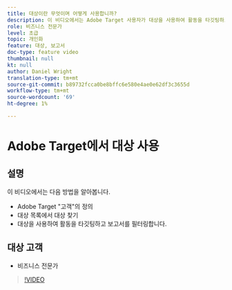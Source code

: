 ```yaml
---
title: 대상이란 무엇이며 어떻게 사용합니까?
description: 이 비디오에서는 Adobe Target 사용자가 대상을 사용하여 활동을 타깃팅하고 보고서를 필터링하는 방법을 보여 줍니다.
role: 비즈니스 전문가
level: 초급
topic: 개인화
feature: 대상, 보고서
doc-type: feature video
thumbnail: null
kt: null
author: Daniel Wright
translation-type: tm+mt
source-git-commit: b89732fcca0be8bffc6e580e4ae0e62df3c3655d
workflow-type: tm+mt
source-wordcount: '69'
ht-degree: 1%

---
```



# Adobe Target에서 대상 사용

## 설명

이 비디오에서는 다음 방법을 알아봅니다.

* Adobe Target &quot;고객&quot;의 정의
* 대상 목록에서 대상 찾기
* 대상을 사용하여 활동을 타깃팅하고 보고서를 필터링합니다.

## 대상 고객

* 비즈니스 전문가

>[!VIDEO](https://video.tv.adobe.com/v/17398/?quality=12)